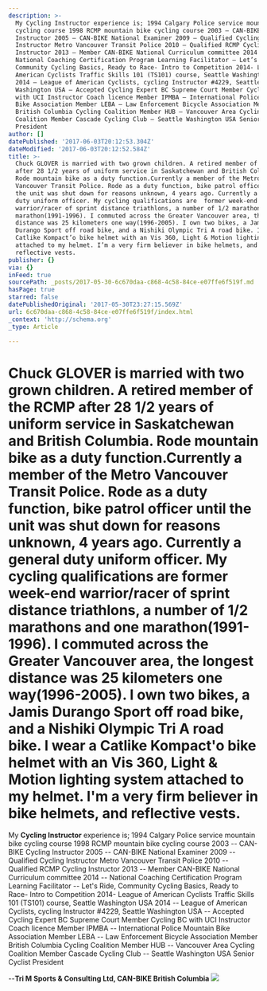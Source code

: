 ```yaml
---
description: >-
  My Cycling Instructor experience is; 1994 Calgary Police service mountain bike
  cycling course 1998 RCMP mountain bike cycling course 2003 – CAN-BIKE Cycling
  Instructor 2005 – CAN-BIKE National Examiner 2009 – Qualified Cycling
  Instructor Metro Vancouver Transit Police 2010 – Qualified RCMP Cycling
  Instructor 2013 – Member CAN-BIKE National Curriculum committee 2014 –
  National Coaching Certification Program Learning Facilitator – Let’s Ride,
  Community Cycling Basics, Ready to Race- Intro to Competition 2014- League of
  American Cyclists Traffic Skills 101 (TS101) course, Seattle Washington USA
  2014 – League of American Cyclists, cycling Instructor #4229, Seattle
  Washington USA – Accepted Cycling Expert BC Supreme Court Member Cycling BC
  with UCI Instructor Coach licence Member IPMBA – International Police Mountain
  Bike Association Member LEBA – Law Enforcement Bicycle Association Member
  British Columbia Cycling Coalition Member HUB – Vancouver Area Cycling
  Coalition Member Cascade Cycling Club – Seattle Washington USA Senior Cyclist
  President
author: []
datePublished: '2017-06-03T20:12:53.304Z'
dateModified: '2017-06-03T20:12:52.584Z'
title: >-
  Chuck GLOVER is married with two grown children. A retired member of the RCMP
  after 28 1/2 years of uniform service in Saskatchewan and British Columbia.
  Rode mountain bike as a duty function.Currently a member of the Metro
  Vancouver Transit Police. Rode as a duty function, bike patrol officer until
  the unit was shut down for reasons unknown, 4 years ago. Currently a general
  duty uniform officer. My cycling qualifications are  former week-end
  warrior/racer of sprint distance triathlons, a number of 1/2 marathons and one
  marathon(1991-1996). I commuted across the Greater Vancouver area, the longest
  distance was 25 kilometers one way(1996-2005). I own two bikes, a Jamis
  Durango Sport off road bike, and a Nishiki Olympic Tri A road bike. I wear a
  Catlike Kompact’o bike helmet with an Vis 360, Light & Motion lighting system
  attached to my helmet. I’m a very firm believer in bike helmets, and
  reflective vests.
publisher: {}
via: {}
inFeed: true
sourcePath: _posts/2017-05-30-6c670daa-c868-4c58-84ce-e07ffe6f519f.md
hasPage: true
starred: false
datePublishedOriginal: '2017-05-30T23:27:15.569Z'
url: 6c670daa-c868-4c58-84ce-e07ffe6f519f/index.html
_context: 'http://schema.org'
_type: Article

---
```

# **Chuck GLOVER** is married with two grown children. A retired member of the RCMP after 28 1/2 years of uniform service in Saskatchewan and British Columbia. Rode mountain bike as a duty function.Currently a member of the Metro Vancouver Transit Police. Rode as a duty function, bike patrol officer until the unit was shut down for reasons unknown, 4 years ago. Currently a general duty uniform officer. My cycling qualifications are former week-end warrior/racer of sprint distance triathlons, a number of 1/2 marathons and one marathon(1991-1996). I commuted across the Greater Vancouver area, the longest distance was 25 kilometers one way(1996-2005). I own two bikes, a Jamis Durango Sport off road bike, and a Nishiki Olympic Tri A road bike. I wear a Catlike Kompact'o bike helmet with an Vis 360, Light & Motion lighting system attached to my helmet. I'm a very firm believer in bike helmets, and reflective vests.

My **Cycling Instructor** experience is; 1994 Calgary Police service mountain bike cycling course 1998 RCMP mountain bike cycling course 2003 -- CAN-BIKE Cycling Instructor 2005 -- CAN-BIKE National Examiner 2009 -- Qualified Cycling Instructor Metro Vancouver Transit Police 2010 -- Qualified RCMP Cycling Instructor 2013 -- Member CAN-BIKE National Curriculum committee 2014 -- National Coaching Certification Program Learning Facilitator -- Let's Ride, Community Cycling Basics, Ready to Race- Intro to Competition 2014- League of American Cyclists Traffic Skills 101 (TS101) course, Seattle Washington USA 2014 -- League of American Cyclists, cycling Instructor \#4229, Seattle Washington USA -- Accepted Cycling Expert BC Supreme Court Member Cycling BC with UCI Instructor Coach licence Member IPMBA -- International Police Mountain Bike Association Member LEBA -- Law Enforcement Bicycle Association Member British Columbia Cycling Coalition Member HUB -- Vancouver Area Cycling Coalition Member Cascade Cycling Club -- Seattle Washington USA Senior Cyclist President

--**Tri M Sports & Consulting Ltd, CAN-BIKE British Columbia**
![](https://the-grid-user-content.s3-us-west-2.amazonaws.com/91702382-44de-4a69-aa6b-27851c9c490e.jpg)